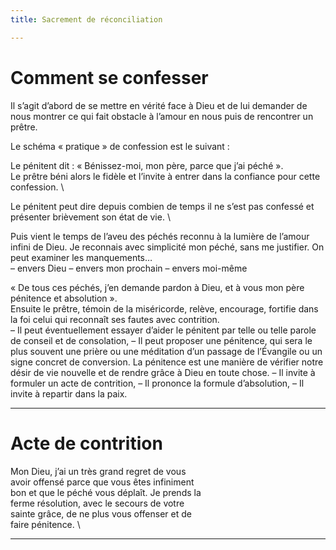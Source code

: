 ```yaml
---
title: Sacrement de réconciliation

---
```


# Comment se confesser


Il s’agit d’abord de se mettre en vérité face à Dieu et de lui demander de nous montrer ce qui fait obstacle à l’amour en nous puis de rencontrer un prêtre.

Le schéma « pratique » de confession est le suivant :

Le pénitent dit : « Bénissez-moi, mon père, parce que j’ai péché ». \
Le prêtre béni alors le fidèle et l’invite à entrer dans la confiance pour cette confession. \

Le pénitent peut dire depuis combien de temps il ne s’est pas confessé et présenter brièvement son état de vie. \

Puis vient le temps de l’aveu des péchés reconnu à la lumière de l’amour infini de Dieu. Je reconnais avec simplicité mon péché, sans me justifier. On peut examiner les manquements… \
– envers Dieu 
– envers mon prochain
– envers moi-même

« De tous ces péchés, j’en demande pardon à Dieu, et à vous mon père pénitence et absolution ». \
Ensuite le prêtre, témoin de la miséricorde, relève, encourage, fortifie dans la foi celui qui reconnaît ses fautes avec contrition. \
– Il peut éventuellement essayer d’aider le pénitent par telle ou telle parole de conseil et de consolation,
– Il peut proposer une pénitence, qui sera le plus souvent une prière ou une méditation d’un passage de l’Évangile ou un signe concret de conversion. La pénitence est une manière de vérifier notre désir de vie nouvelle et de rendre grâce à Dieu en toute chose.
– Il invite à formuler un acte de contrition,
– Il prononce la formule d’absolution,
– Il invite à repartir dans la paix.

---

# Acte de contrition

Mon Dieu, j’ai un très grand regret de vous \
avoir offensé parce que vous êtes infiniment \
bon et que le péché vous déplaît. Je prends la \
ferme résolution, avec le secours de votre \
sainte grâce, de ne plus vous offenser et de \
faire pénitence. \

---
